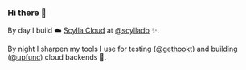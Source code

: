 ### Hi there 👋

By day I build ☁️ [Scylla Cloud](https://cloud.scylladb.com) at [@scylladb](https://github.com/scylladb) ✨.

By night I sharpen my tools I use for testing ([@gethookt](https://github.com/gethookt)) and building ([@upfunc](https://github.com/upfunc)) cloud backends 🚀.
